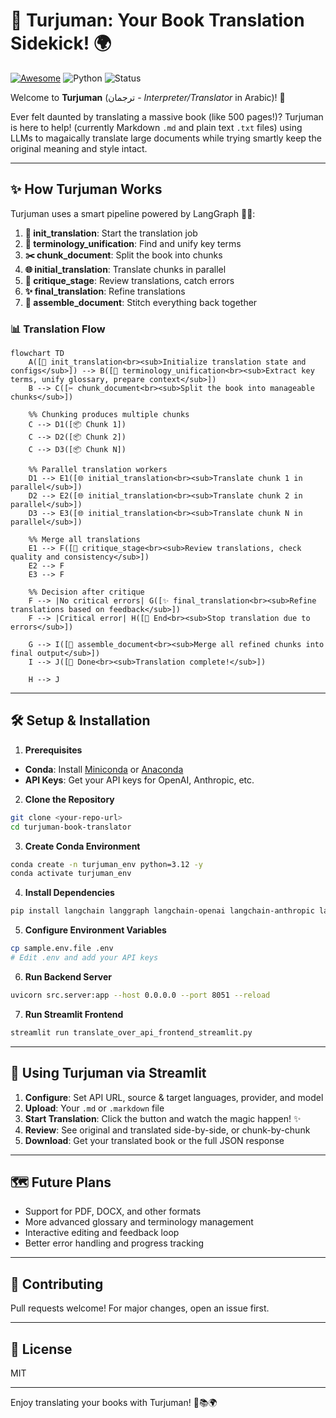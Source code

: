 # 📖 Turjuman: Your Book Translation Sidekick! 🌍

[![Awesome](https://cdn.rawgit.com/sindresorhus/awesome/d7305f38d29fed78fa85652e3a63e154dd8e8829/media/badge.svg)](https://github.com/sindresorhus/awesome) ![Python](https://img.shields.io/badge/Python-3.12-blueviolet) ![Status](https://img.shields.io/badge/status-beta-orange)

Welcome to **Turjuman** (ترجمان - *Interpreter/Translator* in Arabic)! 👋

Ever felt daunted by translating a massive book (like 500 pages!)? Turjuman is here to help! (currently Markdown `.md` and plain text `.txt` files) using LLMs to magaically translate large documents while trying smartly keep the original meaning and style intact.

---

## ✨ How Turjuman Works

Turjuman uses a smart pipeline powered by LangGraph 🦜🔗:

1. **🚀 init_translation**: Start the translation job
2. **🧐 terminology_unification**: Find and unify key terms
3. **✂️ chunk_document**: Split the book into chunks
4. **🌐 initial_translation**: Translate chunks in parallel
5. **🤔 critique_stage**: Review translations, catch errors
6. **✨ final_translation**: Refine translations
7. **📜 assemble_document**: Stitch everything back together

### 📊 Translation Flow

```mermaid
flowchart TD
    A([🚀 init_translation<br><sub>Initialize translation state and configs</sub>]) --> B([🧐 terminology_unification<br><sub>Extract key terms, unify glossary, prepare context</sub>])
    B --> C([✂️ chunk_document<br><sub>Split the book into manageable chunks</sub>])

    %% Chunking produces multiple chunks
    C --> D1([📦 Chunk 1])
    C --> D2([📦 Chunk 2])
    C --> D3([📦 Chunk N])

    %% Parallel translation workers
    D1 --> E1([🌐 initial_translation<br><sub>Translate chunk 1 in parallel</sub>])
    D2 --> E2([🌐 initial_translation<br><sub>Translate chunk 2 in parallel</sub>])
    D3 --> E3([🌐 initial_translation<br><sub>Translate chunk N in parallel</sub>])

    %% Merge all translations
    E1 --> F([🤔 critique_stage<br><sub>Review translations, check quality and consistency</sub>])
    E2 --> F
    E3 --> F

    %% Decision after critique
    F --> |No critical errors| G([✨ final_translation<br><sub>Refine translations based on feedback</sub>])
    F --> |Critical error| H([🛑 End<br><sub>Stop translation due to errors</sub>])

    G --> I([📜 assemble_document<br><sub>Merge all refined chunks into final output</sub>])
    I --> J([🏁 Done<br><sub>Translation complete!</sub>])

    H --> J
```

---

## 🛠️ Setup & Installation

1. **Prerequisites**

- **Conda**: Install [Miniconda](https://docs.conda.io/en/latest/miniconda.html) or [Anaconda](https://www.anaconda.com/products/distribution)
- **API Keys**: Get your API keys for OpenAI, Anthropic, etc.

2. **Clone the Repository**

```bash
git clone <your-repo-url>
cd turjuman-book-translator
```

3. **Create Conda Environment**

```bash
conda create -n turjuman_env python=3.12 -y
conda activate turjuman_env
```

4. **Install Dependencies**

```bash
pip install langchain langgraph langchain-openai langchain-anthropic langchain-google-genai langchain-community tiktoken python-dotenv markdown-it-py pydantic "langserve[server]" sse-starlette aiosqlite uv streamlit
```

5. **Configure Environment Variables**

```bash
cp sample.env.file .env
# Edit .env and add your API keys
```

6. **Run Backend Server**

```bash
uvicorn src.server:app --host 0.0.0.0 --port 8051 --reload
```

7. **Run Streamlit Frontend**

```bash
streamlit run translate_over_api_frontend_streamlit.py
```

---

## 🚀 Using Turjuman via Streamlit

1. **Configure**: Set API URL, source & target languages, provider, and model
2. **Upload**: Your `.md` or `.markdown` file
3. **Start Translation**: Click the button and watch the magic happen! ✨
4. **Review**: See original and translated side-by-side, or chunk-by-chunk
5. **Download**: Get your translated book or the full JSON response

---

## 🗺️ Future Plans

- Support for PDF, DOCX, and other formats
- More advanced glossary and terminology management
- Interactive editing and feedback loop
- Better error handling and progress tracking

---

## 🤝 Contributing

Pull requests welcome! For major changes, open an issue first.

---

## 📄 License

MIT

---

Enjoy translating your books with Turjuman! 🚀📚🌍